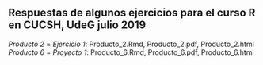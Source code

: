 ## Respuestas de algunos ejercicios para el curso R en CUCSH, UdeG julio 2019

*Producto 2* = *Ejercicio 1*: Producto_2.Rmd, Producto_2.pdf, Producto_2.html
*Producto 6* = *Proyecto 1*: Producto_6.Rmd, Producto_6.pdf, Producto_6.html

